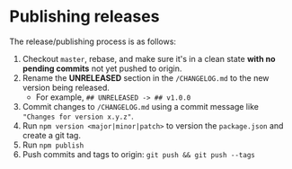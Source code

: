 # Publishing releases

The release/publishing process is as follows:

1.  Checkout `master`, rebase, and make sure it's in a clean state __with no pending commits__ not yet pushed to origin.
2.  Rename the __UNRELEASED__ section in the `/CHANGELOG.md` to the new version being released.
    - For example, `## UNRELEASED -> ## v1.0.0`
3.  Commit changes to `/CHANGELOG.md` using a commit message like `"Changes for version x.y.z"`.
4.  Run `npm version <major|minor|patch>` to version the `package.json` and create a git tag.
5.  Run `npm publish`
6.  Push commits and tags to origin: `git push && git push --tags`
